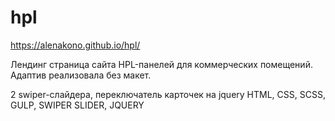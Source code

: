# hpl
https://alenakono.github.io/hpl/

Лендинг страница сайта HPL-панелей для коммерческих помещений.
Адаптив реализовала без макет.

2 swiper-слайдера, переключатель карточек на jquery
HTML, CSS, SCSS, GULP, SWIPER SLIDER, JQUERY
